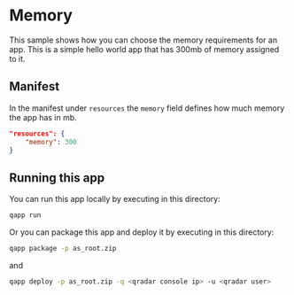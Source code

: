 # Memory

This sample shows how you can choose the memory requirements for an app. This is a simple hello world app that has
300mb of memory assigned to it.

## Manifest

In the manifest under `resources` the `memory` field defines how much memory the app has in mb.

```json
"resources": {
    "memory": 300
}
```

## Running this app

You can run this app locally by executing in this directory:

```bash
qapp run
```

Or you can package this app and deploy it by executing in this directory:

```bash
qapp package -p as_root.zip
```

and

```bash
qapp deploy -p as_root.zip -q <qradar console ip> -u <qradar user>
```
